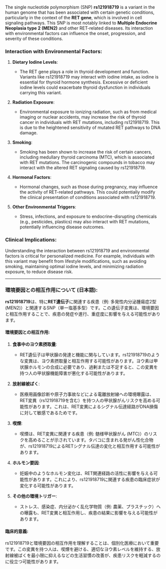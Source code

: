 The single nucleotide polymorphism (SNP) **rs121918719** is a variant in the human genome that has been associated with certain genetic conditions, particularly in the context of the **RET gene**, which is involved in cell signaling pathways. This SNP is most notably linked to **Multiple Endocrine Neoplasia type 2 (MEN2)** and other RET-related diseases. Its interaction with environmental factors can influence the onset, progression, and severity of these conditions.

### Interaction with Environmental Factors:
1. **Dietary Iodine Levels**:
   - The RET gene plays a role in thyroid development and function. Variants like rs121918719 may interact with iodine intake, as iodine is essential for thyroid hormone synthesis. Excessive or deficient iodine levels could exacerbate thyroid dysfunction in individuals carrying this variant.

2. **Radiation Exposure**:
   - Environmental exposure to ionizing radiation, such as from medical imaging or nuclear accidents, may increase the risk of thyroid cancer in individuals with RET mutations, including rs121918719. This is due to the heightened sensitivity of mutated RET pathways to DNA damage.

3. **Smoking**:
   - Smoking has been shown to increase the risk of certain cancers, including medullary thyroid carcinoma (MTC), which is associated with RET mutations. The carcinogenic compounds in tobacco may interact with the altered RET signaling caused by rs121918719.

4. **Hormonal Factors**:
   - Hormonal changes, such as those during pregnancy, may influence the activity of RET-related pathways. This could potentially modify the clinical presentation of conditions associated with rs121918719.

5. **Other Environmental Triggers**:
   - Stress, infections, and exposure to endocrine-disrupting chemicals (e.g., pesticides, plastics) may also interact with RET mutations, potentially influencing disease outcomes.

### Clinical Implications:
Understanding the interaction between rs121918719 and environmental factors is critical for personalized medicine. For example, individuals with this variant may benefit from lifestyle modifications, such as avoiding smoking, maintaining optimal iodine levels, and minimizing radiation exposure, to reduce disease risk.

---

### 環境要因との相互作用について (日本語):
**rs121918719**は、特に**RET遺伝子**に関連する疾患（例: 多発性内分泌腫瘍症2型 (MEN2)）と関連するSNP（単一塩基多型）です。この遺伝子変異は、環境要因と相互作用することで、疾患の発症や進行、重症度に影響を与える可能性があります。

#### 環境要因との相互作用:
1. **食事中のヨウ素摂取量**:
   - RET遺伝子は甲状腺の発達と機能に関与しています。rs121918719のような変異は、ヨウ素摂取量と相互作用する可能性があります。ヨウ素は甲状腺ホルモンの合成に必要であり、過剰または不足すると、この変異を持つ人の甲状腺機能障害が悪化する可能性があります。

2. **放射線被ばく**:
   - 医療用画像診断や原子力事故などによる電離放射線への環境曝露は、RET変異（rs121918719を含む）を持つ人の甲状腺がんリスクを高める可能性があります。これは、RET変異によるシグナル伝達経路がDNA損傷に対して敏感であるためです。

3. **喫煙**:
   - 喫煙は、RET変異に関連する疾患（例: 髄様甲状腺がん (MTC)）のリスクを高めることが示されています。タバコに含まれる発がん性化合物が、rs121918719によるRETシグナル伝達の変化と相互作用する可能性があります。

4. **ホルモン要因**:
   - 妊娠中のようなホルモン変化は、RET関連経路の活性に影響を与える可能性があります。これにより、rs121918719に関連する疾患の臨床症状が変化する可能性があります。

5. **その他の環境トリガー**:
   - ストレス、感染症、内分泌かく乱化学物質（例: 農薬、プラスチック）への曝露も、RET変異と相互作用し、疾患の結果に影響を与える可能性があります。

#### 臨床的意義:
rs121918719と環境要因の相互作用を理解することは、個別化医療において重要です。この変異を持つ人は、喫煙を避ける、適切なヨウ素レベルを維持する、放射線被ばくを最小限に抑えるなどの生活習慣の改善が、疾患リスクを軽減するのに役立つ可能性があります。

